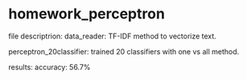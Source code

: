 # homework_perceptron

file descriptrion:
data_reader: TF-IDF method to vectorize text.

perceptron_20classifier: trained 20 classifiers with one vs all method.

results:
accuracy: 56.7%
